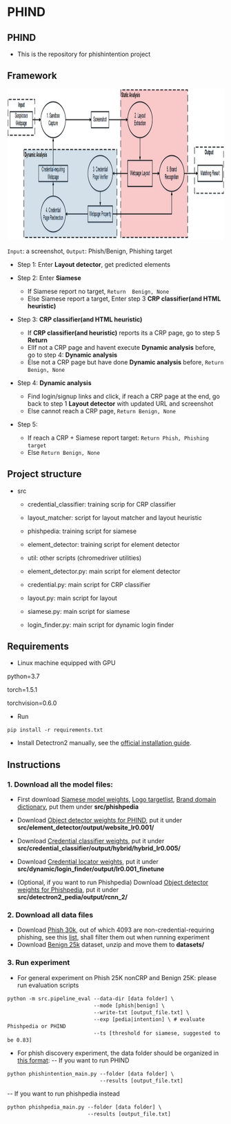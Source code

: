 # PHIND

## PHIND
- This is the repository for phishintention project
    
## Framework
    
<img src="big_pic/pic.jpg" style="width:2000px;height:350px"/>

```Input```: a screenshot, ```Output```: Phish/Benign, Phishing target
- Step 1: Enter <b>Layout detector</b>, get predicted elements

- Step 2: Enter <b>Siamese</b>
    - If Siamese report no target, ```Return  Benign, None```
    - Else Siamese report a target, Enter step 3 <b>CRP classifier(and HTML heuristic)</b>
       
- Step 3: <b>CRP classifier(and HTML heuristic)</b>
   - If <b>CRP classifier(and heuristic)</b> reports its a CRP page, go to step 5 <b>Return</b>
   - ElIf not a CRP page and havent execute <b>Dynamic analysis</b> before, go to step 4: <b>Dynamic analysis</b>
   - Else not a CRP page but have done <b>Dynamic analysis</b> before, ```Return Benign, None``` 

- Step 4: <b>Dynamic analysis</b>
   - Find login/signup links and click, if reach a CRP page at the end, go back to step 1 <b>Layout detector</b> with updated URL and screenshot
   - Else cannot reach a CRP page, ```Return Benign, None``` 
   
- Step 5: 
    - If reach a CRP + Siamese report target: ```Return Phish, Phishing target``` 
    - Else ```Return Benign, None``` 
    
## Project structure
- src
    - credential_classifier: training scrip for CRP classifier
    - layout_matcher: script for layout matcher and layout heuristic
    - phishpedia: training script for siamese
    - element_detector: training script for element detector
    - util: other scripts (chromedriver utilities)
    
    - element_detector.py: main script for element detector
    - credential.py: main script for CRP classifier
    - layout.py: main script for layout 
    - siamese.py: main script for siamese
    - login_finder.py: main script for dynamic login finder

        
## Requirements
- Linux machine equipped with GPU 

python=3.7 

torch=1.5.1 

torchvision=0.6.0

- Run
```
pip install -r requirements.txt
```
- Install Detectron2 manually, see the [official installation guide](https://detectron2.readthedocs.io/en/latest/tutorials/install.html). 

## Instructions
### 1. Download all the model files:
- First download [Siamese model weights](https://drive.google.com/file/d/1H0Q_DbdKPLFcZee8I14K62qV7TTy7xvS/view?usp=sharing),
[Logo targetlist](https://drive.google.com/file/d/1_C8NSQYWkpW_-tW8WzFaBr8vDeBAWQ87/view?usp=sharing),
[Brand domain dictionary](https://drive.google.com/file/d/1qSdkSSoCYUkZMKs44Rup_1DPBxHnEKl1/view?usp=sharing), put them under **src/phishpedia**

- Download [Object detector weights for PHIND](https://drive.google.com/file/d/1HWjE5Fv-c3nCDzLCBc7I3vClP1IeuP_I/view?usp=sharing),
put it under **src/element_detector/output/website_lr0.001/**

- Download [Credential classifier weights](https://drive.google.com/file/d/1igEMRz0vFBonxAILeYMRWTyd7A9sRirO/view?usp=sharing), put it under **src/credential_classifier/output/hybrid/hybrid_lr0.005/**

- Download [Credential locator weights](https://drive.google.com/file/d/1_O5SALqaJqvWoZDrdIVpsZyCnmSkzQcm/view?usp=sharing), put it under **src/dynamic/login_finder/output/lr0.001_finetune**

- (Optional, if you want to run Phishpedia) Download [Object detector weights for Phishpedia](https://drive.google.com/file/d/1tE2Mu5WC8uqCxei3XqAd7AWaP5JTmVWH/view?usp=sharing),
put it under **src/detectron2_pedia/output/rcnn_2/**

### 2. Download all data files
- Download [Phish 30k](https://drive.google.com/file/d/12ypEMPRQ43zGRqHGut0Esq2z5en0DH4g/view?usp=sharing), out of which 4093 are non-credential-requiring phishing, see this [list](https://drive.google.com/file/d/1UVoK-Af3j4ixYy2_jEzG9ZBbYpRkuKFK/view?usp=sharing), shall filter them out when running experiment
- Download [Benign 25k](https://drive.google.com/file/d/1ymkGrDT8LpTmohOOOnA2yjhEny1XYenj/view?usp=sharing) dataset,
unzip and move them to **datasets/**

### 3. Run experiment 
- For general experiment on Phish 25K nonCRP and Benign 25K:
please run evaluation scripts
```
python -m src.pipeline_eval --data-dir [data folder] \
                            --mode [phish|benign] \
                            --write-txt [output_file.txt] \
                            --exp [pedia|intention] \ # evaluate Phishpedia or PHIND
                            --ts [threshold for siamese, suggested to be 0.83]
```

- For phish discovery experiment, the data folder should be organized in [this format](https://github.com/lindsey98/Phishpedia/tree/main/datasets/test_sites):
-- If you want to run PHIND
```
python phishintention_main.py --folder [data folder] \
                              --results [output_file.txt]
```
-- If you want to run phishpedia instead
```
python phishpedia_main.py --folder [data folder] \
                          --results [output_file.txt]
```



